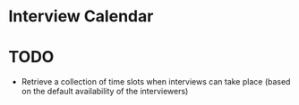 # Interview Calendar

# TODO
- Retrieve a collection of time slots when interviews can take place (based on the default availability of the interviewers)
